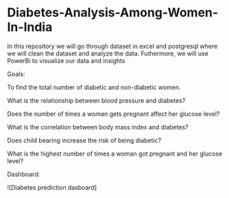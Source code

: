 # Diabetes-Analysis-Among-Women-In-India
In this repository we will go through dataset in excel and postgresql where we will clean the dataset and analyze the data. Futhermore, we will use PowerBi to visualize our data and insights

Goals:

To find the total number of diabetic and non-diabetic women.

What is the relationship between blood pressure and diabetes?

Does the number of times a woman gets pregnant affect her glucose level?

What is the correlation between body mass index and diabetes?

Does child bearing increase the risk of being diabetic?

What is the highest number of times a woman got pregnant and her glucose level?

Dashboard:

![Diabetes prediction dasboard]